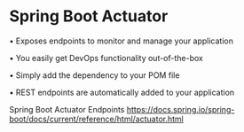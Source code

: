 # Spring Boot Actuator

• Exposes endpoints to monitor and manage your application

• You easily get DevOps functionality out-of-the-box

• Simply add the dependency to your POM file

• REST endpoints are automatically added to your application

Spring Boot Actuator Endpoints https://docs.spring.io/spring-boot/docs/current/reference/html/actuator.html

